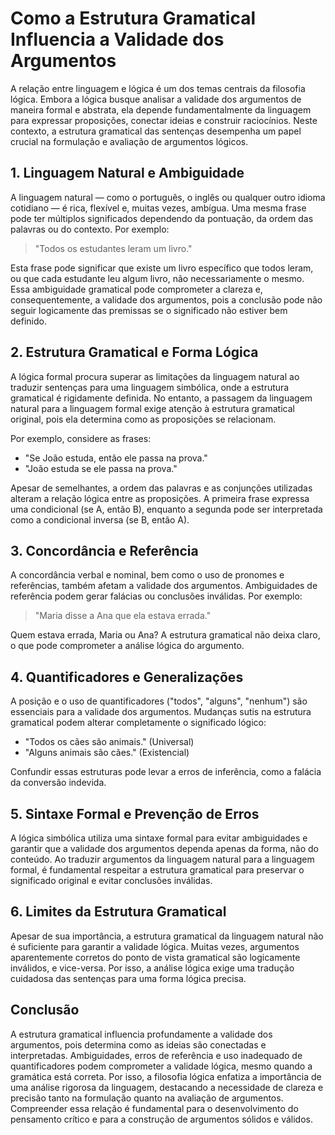 # Como a Estrutura Gramatical Influencia a Validade dos Argumentos

A relação entre linguagem e lógica é um dos temas centrais da filosofia lógica. Embora a lógica busque analisar a validade dos argumentos de maneira formal e abstrata, ela depende fundamentalmente da linguagem para expressar proposições, conectar ideias e construir raciocínios. Neste contexto, a estrutura gramatical das sentenças desempenha um papel crucial na formulação e avaliação de argumentos lógicos.

## 1. Linguagem Natural e Ambiguidade

A linguagem natural — como o português, o inglês ou qualquer outro idioma cotidiano — é rica, flexível e, muitas vezes, ambígua. Uma mesma frase pode ter múltiplos significados dependendo da pontuação, da ordem das palavras ou do contexto. Por exemplo:

> "Todos os estudantes leram um livro."

Esta frase pode significar que existe um livro específico que todos leram, ou que cada estudante leu algum livro, não necessariamente o mesmo. Essa ambiguidade gramatical pode comprometer a clareza e, consequentemente, a validade dos argumentos, pois a conclusão pode não seguir logicamente das premissas se o significado não estiver bem definido.

## 2. Estrutura Gramatical e Forma Lógica

A lógica formal procura superar as limitações da linguagem natural ao traduzir sentenças para uma linguagem simbólica, onde a estrutura gramatical é rigidamente definida. No entanto, a passagem da linguagem natural para a linguagem formal exige atenção à estrutura gramatical original, pois ela determina como as proposições se relacionam.

Por exemplo, considere as frases:

- "Se João estuda, então ele passa na prova."
- "João estuda se ele passa na prova."

Apesar de semelhantes, a ordem das palavras e as conjunções utilizadas alteram a relação lógica entre as proposições. A primeira frase expressa uma condicional (se A, então B), enquanto a segunda pode ser interpretada como a condicional inversa (se B, então A).

## 3. Concordância e Referência

A concordância verbal e nominal, bem como o uso de pronomes e referências, também afetam a validade dos argumentos. Ambiguidades de referência podem gerar falácias ou conclusões inválidas. Por exemplo:

> "Maria disse a Ana que ela estava errada."

Quem estava errada, Maria ou Ana? A estrutura gramatical não deixa claro, o que pode comprometer a análise lógica do argumento.

## 4. Quantificadores e Generalizações

A posição e o uso de quantificadores ("todos", "alguns", "nenhum") são essenciais para a validade dos argumentos. Mudanças sutis na estrutura gramatical podem alterar completamente o significado lógico:

- "Todos os cães são animais." (Universal)
- "Alguns animais são cães." (Existencial)

Confundir essas estruturas pode levar a erros de inferência, como a falácia da conversão indevida.

## 5. Sintaxe Formal e Prevenção de Erros

A lógica simbólica utiliza uma sintaxe formal para evitar ambiguidades e garantir que a validade dos argumentos dependa apenas da forma, não do conteúdo. Ao traduzir argumentos da linguagem natural para a linguagem formal, é fundamental respeitar a estrutura gramatical para preservar o significado original e evitar conclusões inválidas.

## 6. Limites da Estrutura Gramatical

Apesar de sua importância, a estrutura gramatical da linguagem natural não é suficiente para garantir a validade lógica. Muitas vezes, argumentos aparentemente corretos do ponto de vista gramatical são logicamente inválidos, e vice-versa. Por isso, a análise lógica exige uma tradução cuidadosa das sentenças para uma forma lógica precisa.

## Conclusão

A estrutura gramatical influencia profundamente a validade dos argumentos, pois determina como as ideias são conectadas e interpretadas. Ambiguidades, erros de referência e uso inadequado de quantificadores podem comprometer a validade lógica, mesmo quando a gramática está correta. Por isso, a filosofia lógica enfatiza a importância de uma análise rigorosa da linguagem, destacando a necessidade de clareza e precisão tanto na formulação quanto na avaliação de argumentos. Compreender essa relação é fundamental para o desenvolvimento do pensamento crítico e para a construção de argumentos sólidos e válidos.